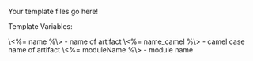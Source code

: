 Your template files go here!

Template Variables:

\\<%= name %\\> - name of artifact
\\<%= name_camel %\\> - camel case name of artifact
\\<%= moduleName %\\> - module name